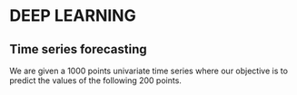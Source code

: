# DEEP LEARNING
## Time series forecasting
We are given a 1000 points univariate time series
where our objective is to predict the values of the following 200 points.
